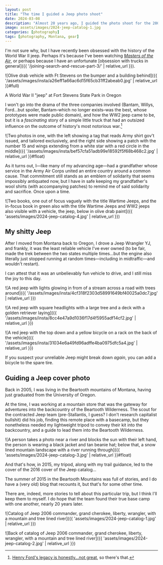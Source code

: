 ```yaml
---
layout: post
title: "The time I guided a Jeep photo shoot"
date: 2024-03-08
description: "Almost 20 years ago, I guided the photo shoot for the 2006 Jeep® catalog cover."
image: assets/images/2024-jeep-catalog-1.jpg
categories: [photography]
tags: [photography, Montana, gear]
---
```


I'm not sure why, but I have recently been obsessed with the history of the World War II jeep. Perhaps it's because I've been watching [<cite>Masters of the Air</cite>](https://en.wikipedia.org/wiki/Masters_of_the_Air), or perhaps because I have an unfortunate [obsession with trucks in general]({{ '/joining-search-and-rescue-part-3/' | relative_url }}).

![Olive drab vehicle with Ft Stevens on the bumper and a building behind]({{ '/assets/images/insta/a26eff1a66ac6d15f65cb31ff2abeab0.jpg' | relative_url }}#full)

<figcaption>A World War II "jeep" at Fort Stevens State Park in Oregon</figcaption>

I won't go into the drama of the three companies involved (Bantam, Willys, Ford...but spoiler, Bantam–which no longer exists–was the best, whose prototypes were made public domain), and how the WW2 jeep came to be, but it is a _fascinating_ story of a simple little truck that had an outsized influence on the outcome of history's most notorious war.[^1]

![Two photos in one, with the left showing a tag that reads Army shirt gov't issued, and tailored exclusively, and the right side showing a patch with the number 15 and wings extending from a white star with a red circle in the middle]({{ '/assets/images/insta/bef57cfa51adb99e18592f5f68b468c2.jpg' | relative_url }}#float)

As it turns out, I—like many of my advancing age—had a grandfather whose service in the Army Air Corps united an entire country around a common cause. That commitment still stands as an emblem of solidarity that seems impossibly antiquated now, but I have in safe keeping my grandfather's wool shirts (with accompanying patches) to remind me of said solidarity and sacrifice. Once upon a time.

![Two books, one out of focus vaguely with the title Wartime Jeeps, and the in-focus book in green also with the title Wartime Jeeps and WW2 jeeps also visible with a vehicle, the jeep, below in olive drab paint]({{ 'assets/images/2024-jeep-catalog-4.jpg' | relative_url }})

## My shitty Jeep

After I moved from Montana back to Oregon, I drove a Jeep Wrangler YJ, and frankly, it was the least reliable vehicle I've ever owned (to be fair, made the trek between the two states multiple times...but the engine also literally just stopped running at random times—including in midtraffic—and wouldn't restart).

I can attest that it was an unbelievably fun vehicle to drive, and I still miss the joy to this day.

![A red jeep with lights glowing in from of a stream across a road with trees around]({{ '/assets/images/insta/4cf318f2303d58991649bf40025a0dc7.jpg' | relative_url }})

![A red jeep with square headlights with a large tree and a deck with a golden retriever laying]({{ '/assets/images/insta/8cc4e47a9d1036f17d4f5955adf14cf2.jpg' | relative_url }})

![A red jeep with the top down and a yellow bicycle on a rack on the back of the vehicle]({{ '/assets/images/insta/31034e6a49fd96adffe4ba0975dfc5a4.jpg' | relative_url }})

<figcaption>If you suspect your unreliable Jeep might break down <em>again</em>, you can add a bicycle to the spare tire.</figcaption>

## Guiding a Jeep cover photo

Back in 2005, I was living in the Beartooth mountains of Montana, having just graduated from the University of Oregon.

At the time, I was working at a mountain store that was the gateway for adventures into the backcountry of the Beartooth Wilderness. The scout for the contracted Jeep team (pre-Stallantis, I guess? I don't research capitalist bullshit) did his job, finding this remote place with a basecamp, but they nonetheless needed my lightweight tripod to convey their kit into the backcountry, and a guide to lead them into the Beartooth Wilderness.

![A person takes a photo near a river and blocks the sun with their left hand, the person is wearing a black jacket and tan beanie hat; below that, a snow lined mountain landscape with a river running through]({{ 'assets/images/2024-jeep-catalog-3.jpg' | relative_url }}#float)

And that's how, in 2015, my tripod, along with my trail guidance, led to the cover of the 2016 cover of the Jeep catalog...

The summer of 2015 in the Beartooth Mountains was full of stories, and I do have a (very old) blog that recounts it, but that's for some other time.

There are, indeed, more stories to tell about this particular trip, but I think I'll keep them to myself. I do hope that the team found their true base camp with one another, nearly 20 years later.

![Catalog of Jeep 2006 commander, grand cherokee, liberty, wrangler, with a mountain and tree lined river]({{ 'assets/images/2024-jeep-catalog-1.jpg' | relative_url }})

![Back of catalog of Jeep 2006 commander, grand cherokee, liberty, wrangler, with a mountain and tree lined river]({{ 'assets/images/2024-jeep-catalog-2.jpg' | relative_url }})

[^1]: [Henry Ford's legacy is honestly...not great](https://www.history.com/news/henry-ford-antisemitism-worker-treatment), so there's that.